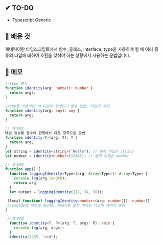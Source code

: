 ## ✔ TO-DO

- Typescript Generic

## 💾 배운 것

제네릭이란 타입스크립트에서 함수, 클래스, interface, type을 사용하게 될 때 여러 종류의 타입에 대하여 호환을 맞춰야 하는 상황에서 사용하는 문법입니다.

## 📝 메모

```typescript
//type 명시
function identity(arg: number): number {
  return args;
}

//any를 사용하면 이 타입이 무엇인지 알수 없음, 타입이 깨짐
function identity(arg: any): any {
  return arg;
}

// 제네릭1
타입 정보를 함수의 한쪽에서 다른 한쪽으로 운반
function identity<T>(arg: T): T {
  return arg;
}
let string = identity<string>("Hello"); // 출력 타입은 string
let number = identity<number>(12345); // 출력 타입은 number

// 제네릭2
function App() {
  function loggingIdentity<Type>(arg: Array<Type>): Array<Type> {
    console.log(arg.length);
    return arg;
  }
  let output = loggingIdentity([12, 34, 56]);

 (local function) loggingIdentity<number>(arg: number[]): number[]
 //vscode에 이렇게 확인됨, 제네릭을 설정 하여도 타입이 깨지지 않음
}

 //제네릭3
  function identity<T, P>(arg: T, args: P): void {
    console.log(arg, args);
  }
  identity(1235, "asd");

```
